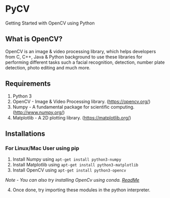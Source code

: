 # PyCV

Getting Started with OpenCV using Python

## What is OpenCV?

OpenCV is an image & video processing library, which helps developers from C, C++, Java & Python background to use these libraries for performing different tasks such a facial recognition, detection, number plate detection, photo editing and much more.

## Requirements

1. Python 3 
2. OpenCV - Image & Video Processing library. (https://opencv.org/)  
3. Numpy - A fundamental package for scientific computing. (http://www.numpy.org/)
4. Matplotlib - A 2D plotting library. (https://matplotlib.org/) 

## Installations

### For Linux/Mac User using pip

1. Install Numpy using `apt-get install python3-numpy`
2. Install Matplotlib using `apt-get install python3-matplotlib`
3. Install OpenCV using `apt-get install python3-opencv`

*Note - You can also try installing OpenCv using conda. [ReadMe](https://stackoverflow.com/questions/19876079/opencv-cannot-find-module-cv2)*

4. Once done, try importing these modules in the python interpreter. 



